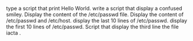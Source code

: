 type a script that print Hello World.
write a script that display a confused smiley.
Display the content of the /etc/passwd file.
Display the content of /etc/passwd and /etc/host.
display the last 10 lines of /etc/passwd.
display the first 10 lines of /etc/passwd.
Script that display the third line the file iacta .

